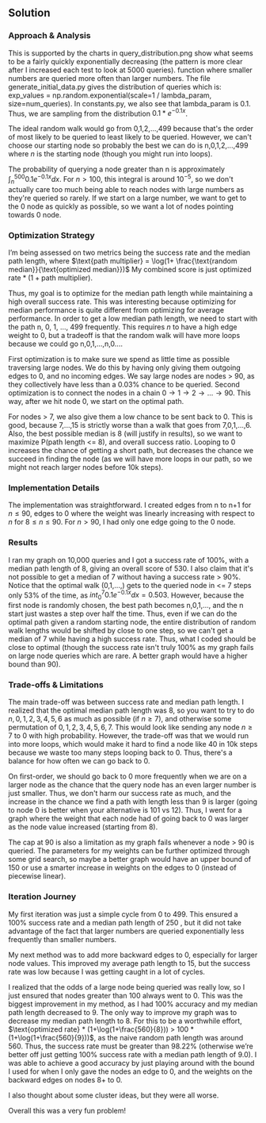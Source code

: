 
## Solution 

### Approach & Analysis

This is supported by the charts in query_distribution.png show what seems to be a fairly quickly exponentially decreasing (the pattern is more clear after I increased each test to look at 5000 queries).
function where smaller numbers are queried more often than larger numbers.  The file generate_initial_data.py gives the distribution of queries which is:
exp_values = np.random.exponential(scale=1 / lambda_param, size=num_queries).
In constants.py, we also see that lambda_param is 0.1. Thus, we are sampling
from the distribution $0.1*e^{-0.1x}$. 

The ideal random walk would go from 0,1,2,...,499 because that's the order of most likely to be queried to least likely to be queried.
However, we can't choose our starting node so probably the best we can do is n,0,1,2,...,499 where $n$ is the starting node (though you might run into loops).

The probability of querying a node greater than n is approximately 
$\int_{n}^{500} 0.1e^{-0.1x}dx$. For $n > 100$, this integral is around $10^{-5}$, so we don't actually care too much
being able to reach nodes with large numbers as they're queried so rarely. If we start on a large number, we want to get
to the 0 node as quickly as possible, so we want a lot of nodes pointing towards 0 node.


### Optimization Strategy

I’m being assessed on two metrics being the success rate and the median path length, where
$\text{path multiplier} = \log(1+ \frac{\text{random median}}{\text{optimized median}})$
My combined score is just $\text{optimized rate} * (1+\text{path multiplier})$.

Thus, my goal is to optimize for the median path length while maintaining a high overall success rate. This was interesting
because optimizing for median performance is quite different from optimizing for average performance. In order to get a low median path length,
we need to start with the path n, 0, 1, ..., 499 frequently. This requires $n$ to have a high edge weight to 0, but a tradeoff is that 
the random walk will have more loops because we could go n,0,1,...,n,0....

First optimization is to make sure we spend as little time as possible traversing large nodes. We do this by having only giving them outgoing
edges to 0, and no incoming edges. We say large nodes are nodes > 90, as they collectively have less than a 0.03% chance to be queried.
Second optimization is to connect the nodes in a chain $0 \to 1 \to 2 \to ... \to 90$. This way, after we hit node 0, we start on the optimal path.

For nodes > 7, we also give them a low chance to be sent back to 0. This is good, because 7,...,15 is strictly worse than
a walk that goes from 7,0,1,...,6. Also, the best possible median is 8 (will justify in results), so we want to
maximize P(path length <= 8), and overall success ratio. Looping to 0 increases the chance of getting a short path, but decreases 
the chance we succeed in finding the node (as we will have more loops in our path, so we might not reach larger nodes before 10k steps).


### Implementation Details

The implementation was straightforward. I created edges from n to n+1 for $n \leq 90$, edges to 0
where the weight was linearly increasing with respect to $n$ for $8 \leq n \leq 90$. For $n > 90$, I had
only one edge going to the 0 node.

### Results

I ran my graph on 10,000 queries and I got a success rate of 100%, with a median path length of 8, giving an overall score of 530.
I also claim that it's not possible to get a median of 7 without having a success rate > 90%. Notice that the optimal walk (0,1,...,)
gets to the queried node in <= 7 steps only 53% of the time, as $int_{0}^7 0.1e^{-0.1x} dx = 0.503$. However, because the first node is randomly chosen,
the best path becomes n,0,1,..., and the n start just wastes a step over half the time. Thus, even if we can do the optimal path given a random starting node,
the entire distribution of random walk lengths would be shifted by close to one step, so we can't get a median of 7 while having a high success rate. Thus, what I coded should be close to optimal
(though the success rate isn't truly 100% as my graph fails on large node queries which are rare. A better graph would have a higher bound than 90).

### Trade-offs & Limitations

The main trade-off was between success rate and median path length. I realized that the optimal median path length was 8,
so you want to try to do $n,0,1,2,3,4,5,6$ as much as possible (if $n \geq 7$), and otherwise some permutation of 
$0,1,2,3,4,5,6,7$. This would look like sending any node $n \geq 7$ to 0 with high probability. However, the trade-off was that
we would run into more loops, which would make it hard to find a node like 40 in 10k steps because we waste too many steps looping
back to 0. Thus, there's a balance for how often we can go back to 0.

On first-order, we should go back to 0 more frequently when we are on a larger node as the chance that the query node has
an even larger number is just smaller. Thus, we don't harm our success rate as much, and the increase in the chance we find a path 
with length less than 9 is larger (going to node 0 is better when your alternative is 101 vs 12). Thus, I went for a graph where the weight
that each node had of going back to 0 was larger as the node value increased (starting from 8).

The cap at 90 is also a limitation as my graph fails whenever a node > 90 is queried. The parameters for my weights can be further optimized
through some grid search, so maybe a better graph would have an upper bound of 150 or use a smarter increase in weights on the edges to 0 (instead of piecewise linear).

### Iteration Journey

My first iteration was just a simple cycle from 0 to 499. This ensured a 100% success rate and a median path length of 250
, but it did not take advantage of the fact that larger numbers are queried exponentially less frequently than smaller numbers.

My next method was to add more backward edges to 0, especially for larger node values. This improved my average path length to 15, but 
the success rate was low because I was getting caught in a lot of cycles.

I realized that the odds of a large node being queried was really low, so I just ensured that nodes greater than 100
always went to $0$. This was the biggest improvement in my method, as I had 100% accuracy and my
median path length decreased to 9. The only way to improve my graph was to decrease my median path length to 8.
For this to be a worthwhile effort, $\text{optimized rate} * (1+\log(1+\frac{560}{8})) > 100 * (1+\log(1+\frac{560}{9}))$, as the
naive random path length was around 560. Thus, the success rate must be greater than 98.22% (otherwise we’re better off 
just getting 100% success rate with a median path length of 9.0). I was able to achieve a good accuracy by just playing around with the bound I used
for when I only gave the nodes an edge to 0, and the weights on the backward edges on nodes 8+ to 0.

I also thought about some cluster ideas, but they were all worse.

Overall this was a very fun problem!
